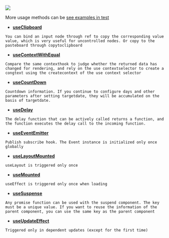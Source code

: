 <image src="https://raw.githubusercontent.com/xyhxx/program_preview/master/logo/react-use.png">

More usage methods can be <a href="https://github.com/xyhxx/proste-react-use/tree/main/__tests__"> see examples in test
</a>

- [**useClipboard**](./useClipboard/en.md)

`You can bind an input node through ref to copy the corresponding value value, which is very useful for uncontrolled nodes. Or copy to the pasteboard through copytoclipboard`

- [**useContextWithEqual**](./useContextWithEqual/en.md)

`Compare the same contexthook to judge whether the returned data has changed for rendering, and rely on the use contextselector to create a congtext using the createcontext of the use context selector`

- [**useCountDown**](./useCountDown/en.md)

`Countdown information. If you continue to configure days and other parameters after setting targetdate, they will be accumulated on the basis of targetdate.`

- [**useDelay**](./useDelay/en.md)

`The delay function that can be actively called returns a function, and the function executes the delay call to the incoming function.`

- [**useEventEmitter**](./useEventEmitter/en.md)

`Publish subscribe hook. The Event instance is initialized only once globally`

- [**useLayoutMounted**](./useLayoutMounted/en.md)

`useLayout is triggered only once`

- [**useMounted**](./useMounted/en.md)

`useEffect is triggered only once when loading`

- [**useSuspense**](./useSuspense/en.md)

`Any promise function can be used with the suspend component. The key must be a unique value. If you want to reuse the information of the parent component, you can use the same key as the parent component`

- [**useUpdateEffect**](./useUpdateEffect/en.md)

`Triggered only in dependent updates (except for the first time)`

